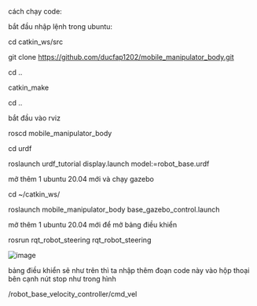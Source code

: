 cách chạy code: 

bắt đầu nhập lệnh trong ubuntu:

  cd catkin_ws/src
  
  git clone https://github.com/ducfap1202/mobile_manipulator_body.git
  
  cd ..
  
  catkin_make
  
  cd ..
  
bắt đầu vào rviz

  roscd mobile_manipulator_body
  
  cd urdf
  
  roslaunch urdf_tutorial display.launch model:=robot_base.urdf
  
mở thêm 1 ubuntu 20.04 mới và chạy gazebo

  cd ~/catkin_ws/
  
  roslaunch mobile_manipulator_body base_gazebo_control.launch
  
mở thêm 1 ubuntu 20.04 mới để mở bảng điều khiển

  rosrun rqt_robot_steering rqt_robot_steering
  
  ![image](https://github.com/user-attachments/assets/e3a14f4c-fb96-473f-8c0f-c7558ef3780d)
  
bảng điều khiển sẽ như trên thì ta nhập thêm đoạn code này vào hộp thoại bên cạnh nút stop như trong hình

  /robot_base_velocity_controller/cmd_vel
  
